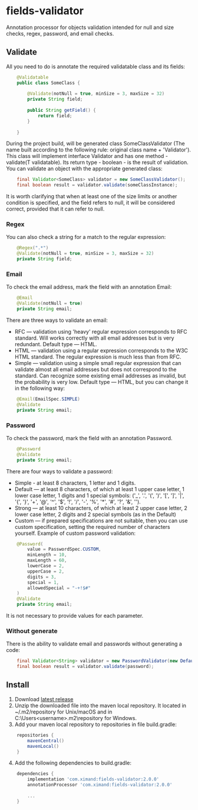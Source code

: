 # fields-validator
Annotation processor for objects validation intended for null and size checks, regex, password, and email checks.

## Validate
All you need to do is annotate the required validatable class and its fields:
```java
    @Validatable
    public class SomeClass {
        
        @Validate(notNull = true, minSize = 3, maxSize = 32)
        private String field;
        
        public String getField() {
            return field;
        }
        
    }
```
During the project build, will be generated class SomeClassValidator (The name built according to the following rule: original class name + 'Validator'). This class will implement interface Validator<T> and has one method - validate(T validatable). Its return type - boolean - is the result of validation.
You can validate an object with the appropriate generated class:
```java
    final Validator<SomeClass> validator = new SomeClassValidator();
    final boolean result = validator.validate(someClassInstance);
```
It is worth clarifying that when at least one of the size limits or another condition is specified, and the field refers to null, it will be considered correct, provided that it can refer to null.

### Regex
You can also check a string for a match to the regular expression:
```java
    @Regex(".*")
    @Validate(notNull = true, minSize = 3, maxSize = 32)
    private String field;
```

### Email
To check the email address, mark the field with an annotation Email:
```java
    @Email
    @Validate(notNull = true)
    private String email;
```
There are three ways to validate an email:
* RFC — validation using 'heavy' regular expression corresponds to RFC standard. Will works correctly with all email addresses but is very redundant.
Default type — HTML.
* HTML — validation using a regular expression corresponds to the W3C HTML standard. The regular expression is much less than from RFC.
* Simple — validation using a simple small regular expression that can validate almost all email addresses but does not correspond to the standard. Can recognize some existing email addresses as invalid, but the probability is very low.
Default type — HTML, but you can change it in the following way:
```java
    @Email(EmailSpec.SIMPLE)
    @Validate
    private String email;
```

### Password
To check the password, mark the field with an annotation Password.
```java
    @Password
    @Validate
    private String email;
```
There are four ways to validate a password:
* Simple - at least 8 characters, 1 letter and 1 digits.
* Default — at least 8 characters, of which at least 1 upper case letter, 1 lower case letter, 1 digits and 1 special symbols: ('_', '.', '(', ')', '[', ']', '|', '{', '}', '+', '@', '^', '$', '!', '/', '-', '%', '*', '#', '?', '&', '\').
* Strong — at least 10 characters, of which at least 2 upper case letter, 2 lower case letter, 2 digits and 2 special symbols (as in the Default)
* Custom — if prepared specifications are not suitable, then you can use custom specification, setting the required number of characters yourself.
Example of custom password validation:
```java
    @Password(
        value = PasswordSpec.CUSTOM, 
        minLength = 10, 
        maxLength = 60, 
        lowerCase = 2, 
        upperCase = 2, 
        digits = 3, 
        special = 1, 
        allowedSpecial = "-+!$#"
    )
    @Validate
    private String email;
```
It is not necessary to provide values for each parameter.

### Without generate
There is the ability to validate email and passwords without generating a code:
```java
    final Validator<String> validator = new PasswordValidator(new DefaultPasswordSpecification());
    final boolean result = validator.validate(password);
```
    
## Install
1. Download [latest release](https://github.com/Ximand931/fields-validator/releases/tag/v2.0.0 "fields-validator v2.0.0")
2. Unzip the downloaded file into the maven local repository. It located in ~/.m2/repository for Unix/macOS and in C:\Users\<username>\.m2\repository for Windows.
3. Add your maven local repository to repositories in file build.gradle:
```groovy
    repositories {
        mavenCentral()
        mavenLocal()
    }
```
4. Add the following dependencies to build.gradle:
```groovy
    dependencies {
        implementation 'com.ximand:fields-validator:2.0.0'
        annotationProcessor 'com.ximand:fields-validator:2.0.0'
        
        ...
    }
```
